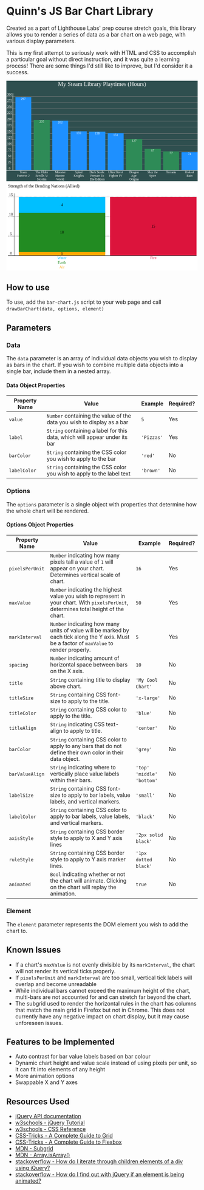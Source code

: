 # Quinn's JS Bar Chart Library
Created as a part of Lighthouse Labs' prep course stretch goals, this library allows you to render a series of data as a bar chart on a web page, with various display parameters.

This is my first attempt to seriously work with HTML and CSS to accomplish a particular goal without direct instruction, and it was quite a learning process! There are some things I'd still like to improve, but I'd consider it a success.

![Bar Chart Example](images/barchart.png) 
![Multi-Bar Chart example](images/multibar.png)

## How to use

To use, add the `bar-chart.js` script to your web page and call `drawBarChart(data, options, element)`

## Parameters
### Data

The `data` parameter is an array of individual data objects you wish to display as bars in the chart. If you wish to combine multiple data objects into a single bar, include them in a nested array.

#### Data Object Properties
 
|Property Name|Value|Example|Required?|
|--------|----|--|-|
|`value`|`Number` containing the value of the data you wish to display as a bar|`5`|Yes
|`label`|`String` containing a label for this data, which will appear under its bar|`'Pizzas'`|Yes
|`barColor`|`String` containing the CSS color you wish to apply to the bar|`'red'`|No
|`labelColor`|`String` containing the CSS color you wish to apply to the label text|`'brown'`|No

### Options

The `options` parameter is a single object with properties that determine how the whole chart will be rendered.

#### Options Object Properties

|Property Name|Value|Example|Required?|
|-|-|-|-|
|`pixelsPerUnit`|`Number` indicating how many pixels tall a value of `1` will appear on your chart. Determines vertical scale of chart.|`16`|Yes|
|`maxValue`|`Number` indicating the highest value you wish to represent in your chart. With `pixelsPerUnit`, determines total height of the chart.|`50`|Yes|
|`markInterval`|`Number` indicating how many units of value will be marked by each tick along the Y axis. Must be a factor of `maxValue` to render properly.|`5`|Yes|
|`spacing`|`Number` indicating amount of horizontal space between bars on the X axis.|`10`|No|
|`title`|`String` containing title to display above chart.|`'My Cool Chart'`|No|
|`titleSize`|`String` containing CSS font-size to apply to the title.|`'x-large'`|No|
|`titleColor`|`String` containing CSS color to apply to the title.|`'blue'`|No|
|`titleAlign`|`String` indicating CSS text-align to apply to title.|`'center'`|No|
|`barColor`|`String` containing CSS color to apply to any bars that do not define their own color in their data object.|`'grey'`|No|
|`barValueAlign`|`String` indicating where to vertically place value labels within their bars.|`'top'` `'middle'` `'bottom'`|No|
|`labelSize`|`String` containing CSS font-size to apply to bar labels, value labels, and vertical markers.|`'small'`|No|
|`labelColor`|`String` containing CSS color to apply to bar labels, value labels, and vertical markers.|`'black'`|No|
|`axisStyle`|`String` containing CSS border style to apply to X and Y axis lines|`'2px solid black'`|No|
|`ruleStyle`|`String` containing CSS border style to apply to Y axis marker lines.|`'1px dotted black'`|No|
|`animated`|`Bool` indicating whether or not the chart will animate. Clicking on the chart will replay the animation.|`true`|No|

### Element
The `element` parameter represents the DOM element you wish to add the chart to.

## Known Issues

 - If a chart's `maxValue` is not evenly divisible by its `markInterval`, the chart will not render its vertical ticks properly.
 - If `pixelsPerUnit` and `markInterval` are too small, vertical tick labels will overlap and become unreadable
 - While individual bars cannot exceed the maximum height of the chart, multi-bars are not accounted for and can stretch far beyond the chart.
 - The subgrid used to render the horizontal rules in the chart has columns that match the main grid in Firefox but not in Chrome. This does not currently have any negative impact on chart display, but it may cause unforeseen issues.

## Features to be Implemented
- Auto contrast for bar value labels based on bar colour
- Dynamic chart height and value scale instead of using pixels per unit, so it can fit into elements of any height
- More animation options
- Swappable X and Y axes

## Resources Used
- [jQuery API documentation](https://api.jquery.com/)
- [w3schools - jQuery Tutorial](https://www.w3schools.com/jquery/default.asp)
- [w3schools - CSS Reference](https://www.w3schools.com/cssref/default.asp)
- [CSS-Tricks - A Complete Guide to Grid](https://css-tricks.com/snippets/css/complete-guide-grid/)
- [CSS-Tricks - A Complete Guide to Flexbox](https://css-tricks.com/snippets/css/a-guide-to-flexbox/)
- [MDN - Subgrid](https://developer.mozilla.org/en-US/docs/Web/CSS/CSS_Grid_Layout/Subgrid)
- [MDN - Array.isArray()](https://developer.mozilla.org/en-US/docs/Web/JavaScript/Reference/Global_Objects/Array/isArray)
- [stackoverflow - How do I iterate through children elements of a div using jQuery?](https://stackoverflow.com/questions/3024391/how-do-i-iterate-through-children-elements-of-a-div-using-jquery/3024393#3024393)
- [stackoverflow - How do I find out with jQuery if an element is being animated?](https://stackoverflow.com/questions/724911/how-do-i-find-out-with-jquery-if-an-element-is-being-animated)
